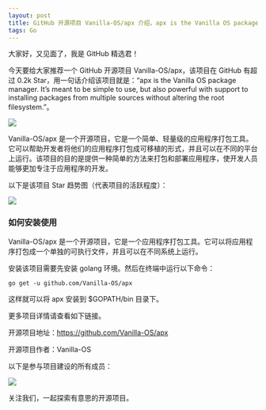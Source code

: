```yaml
---
layout: post
title: GitHub 开源项目 Vanilla-OS/apx 介绍，apx is the Vanilla OS package manager. It’s meant to be simple to use, but also powerful with support to installing packages from multiple sources without altering the root filesystem.
tags: Go
---
```


大家好，又见面了，我是 GitHub 精选君！

今天要给大家推荐一个 GitHub 开源项目 Vanilla-OS/apx，该项目在 GitHub 有超过 0.2k Star，用一句话介绍该项目就是：“apx is the Vanilla OS package manager. It’s meant to be simple to use, but also powerful with support to installing packages from multiple sources without altering the root filesystem.”。

![](https://raw.githubusercontent.com/Vanilla-OS/apx/master/apx-logo.png)

Vanilla-OS/apx 是一个开源项目，它是一个简单、轻量级的应用程序打包工具。它可以帮助开发者将他们的应用程序打包成可移植的形式，并且可以在不同的平台上运行。该项目的目的是提供一种简单的方法来打包和部署应用程序，使开发人员能够更加专注于应用程序的开发。


以下是该项目 Star 趋势图（代表项目的活跃程度）：

![](https://api.star-history.com/svg?repos=Vanilla-OS/apx&type=Timeline)

### 如何安装使用

Vanilla-OS/apx 是一个开源项目，它是一个应用程序打包工具。它可以将应用程序打包成一个单独的可执行文件，并且可以在不同系统上运行。

安装该项目需要先安装 golang 环境。然后在终端中运行以下命令：
```
go get -u github.com/Vanilla-OS/apx
```
这样就可以将 apx 安装到 $GOPATH/bin 目录下。


更多项目详情请查看如下链接。

开源项目地址：https://github.com/Vanilla-OS/apx 

开源项目作者：Vanilla-OS

以下是参与项目建设的所有成员：

![](https://contrib.rocks/image?repo=Vanilla-OS/apx)



关注我们，一起探索有意思的开源项目。
